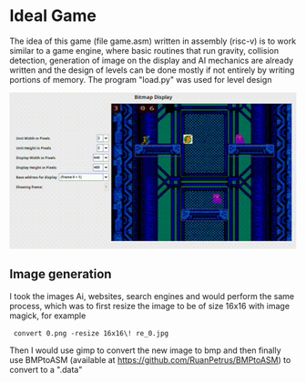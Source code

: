 # Ideal Game

The idea of this game (file game.asm) written in assembly (risc-v) is to work similar to a game engine, where basic routines that run gravity, collision detection, generation of image on the display and AI mechanics are already written and the design of levels can be done mostly if not entirely by writing portions of memory. The program "load.py" was used for level design



<img src="https://github.com/4tila/Ideal_Game/blob/main/video/ideal_game.gif" width="512" height="275" />

## Image generation

I took the images Ai, websites, search engines and would perform the same process, which was to first resize the image to be of size 16x16 with image magick, for example

```
 convert 0.png -resize 16x16\! re_0.jpg
```

Then I would use gimp to convert the new image to bmp and then finally use BMPtoASM (available at https://github.com/RuanPetrus/BMPtoASM) to convert to a ".data"
